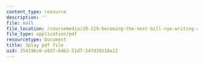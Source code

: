 ```yaml
---
content_type: resource
description: ''
file: null
file_location: /coursemedia/20-219-becoming-the-next-bill-nye-writing-and-hosting-the-educational-show-january-iap-2015/354196c0a93764b251d7247d39218a12_gfMHRcpwQAY.pdf
file_type: application/pdf
resourcetype: Document
title: 3play pdf file
uid: 354196c0-a937-64b2-51d7-247d39218a12
---
```


